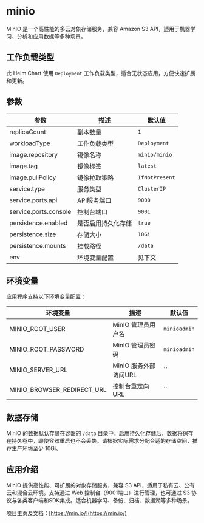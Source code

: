 # minio

MinIO 是一个高性能的多云对象存储服务，兼容 Amazon S3 API，适用于机器学习、分析和应用数据等多种场景。

## 工作负载类型

此 Helm Chart 使用 `Deployment` 工作负载类型，适合无状态应用，方便快速扩展和更新。

## 参数

| 参数                | 描述               | 默认值         |
|---------------------|--------------------|---------------|
| replicaCount        | 副本数量           | `1`           |
| workloadType        | 工作负载类型       | `Deployment`  |
| image.repository    | 镜像名称           | `minio/minio` |
| image.tag           | 镜像标签           | `latest`      |
| image.pullPolicy    | 镜像拉取策略       | `IfNotPresent`|
| service.type        | 服务类型           | `ClusterIP`   |
| service.ports.api   | API服务端口        | `9000`        |
| service.ports.console | 控制台端口       | `9001`        |
| persistence.enabled | 是否启用持久化存储 | `true`        |
| persistence.size    | 存储大小           | `10Gi`        |
| persistence.mounts  | 挂载路径           | `/data`       |
| env                | 环境变量配置       | 见下文        |

## 环境变量

应用程序支持以下环境变量配置：

| 环境变量           | 描述                       | 默认值           |
|--------------------|----------------------------|------------------|
| MINIO_ROOT_USER    | MinIO 管理员用户名         | `minioadmin`     |
| MINIO_ROOT_PASSWORD| MinIO 管理员密码           | `minioadmin`     |
| MINIO_SERVER_URL   | MinIO 服务外部访问URL      | ``               |
| MINIO_BROWSER_REDIRECT_URL | 控制台重定向URL      | ``               |

## 数据存储

MinIO 的数据默认存储在容器的 `/data` 目录中。启用持久化存储后，数据将保存在持久卷中，即使容器重启也不会丢失。请根据实际需求分配合适的存储空间，推荐生产环境至少 10Gi。

## 应用介绍

MinIO 提供高性能、可扩展的对象存储服务，兼容 S3 API，适用于私有云、公有云和混合云环境。支持通过 Web 控制台（9001端口）进行管理，也可通过 S3 协议与各类客户端和SDK集成。适合机器学习、备份、归档、数据湖等多种场景。

项目主页及文档：[https://min.io/](https://min.io/)
